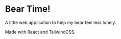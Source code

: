 # Bear Time!

A little web application to help my bear feel less lonely.

Made with React and TailwindCSS.